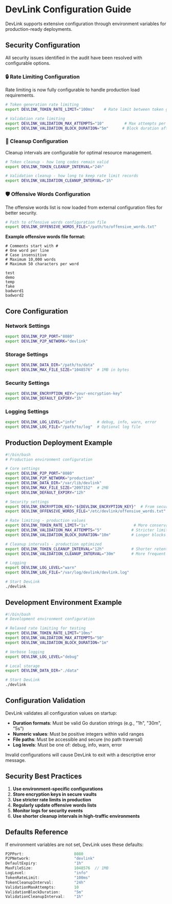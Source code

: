 # DevLink Configuration Guide

DevLink supports extensive configuration through environment variables for production-ready deployments.

## Security Configuration

All security issues identified in the audit have been resolved with configurable options.

### 🔒 Rate Limiting Configuration

Rate limiting is now fully configurable to handle production load requirements.

```bash
# Token generation rate limiting
export DEVLINK_TOKEN_RATE_LIMIT="100ms"    # Rate limit between token generations

# Validation rate limiting  
export DEVLINK_VALIDATION_MAX_ATTEMPTS="10"         # Max attempts per minute per client
export DEVLINK_VALIDATION_BLOCK_DURATION="5m"      # Block duration after exceeding limit
```

### 🧹 Cleanup Configuration

Cleanup intervals are configurable for optimal resource management.

```bash
# Token cleanup - how long codes remain valid
export DEVLINK_TOKEN_CLEANUP_INTERVAL="24h"

# Validation cleanup - how long to keep rate limit records
export DEVLINK_VALIDATION_CLEANUP_INTERVAL="1h"
```

### 🛡️ Offensive Words Configuration

The offensive words list is now loaded from external configuration files for better security.

```bash
# Path to offensive words configuration file
export DEVLINK_OFFENSIVE_WORDS_FILE="/path/to/offensive_words.txt"
```

**Example offensive words file format:**
```text
# Comments start with #
# One word per line
# Case insensitive
# Maximum 10,000 words
# Maximum 50 characters per word

test
demo
temp
fake
badword1
badword2
```

## Core Configuration

### Network Settings
```bash
export DEVLINK_P2P_PORT="8080"
export DEVLINK_P2P_NETWORK="devlink"
```

### Storage Settings
```bash
export DEVLINK_DATA_DIR="/path/to/data"
export DEVLINK_MAX_FILE_SIZE="1048576"  # 1MB in bytes
```

### Security Settings
```bash
export DEVLINK_ENCRYPTION_KEY="your-encryption-key"
export DEVLINK_DEFAULT_EXPIRY="1h"
```

### Logging Settings
```bash
export DEVLINK_LOG_LEVEL="info"         # debug, info, warn, error
export DEVLINK_LOG_FILE="/path/to/log"  # Optional log file
```

## Production Deployment Example

```bash
#!/bin/bash
# Production environment configuration

# Core settings
export DEVLINK_P2P_PORT="8080"
export DEVLINK_P2P_NETWORK="production"
export DEVLINK_DATA_DIR="/var/lib/devlink"
export DEVLINK_MAX_FILE_SIZE="2097152"  # 2MB
export DEVLINK_DEFAULT_EXPIRY="12h"

# Security settings
export DEVLINK_ENCRYPTION_KEY="${DEVLINK_ENCRYPTION_KEY}"  # From secure vault
export DEVLINK_OFFENSIVE_WORDS_FILE="/etc/devlink/offensive_words.txt"

# Rate limiting - production values
export DEVLINK_TOKEN_RATE_LIMIT="1s"                    # More conservative
export DEVLINK_VALIDATION_MAX_ATTEMPTS="5"             # Stricter limits
export DEVLINK_VALIDATION_BLOCK_DURATION="10m"         # Longer blocks

# Cleanup intervals - production optimized
export DEVLINK_TOKEN_CLEANUP_INTERVAL="12h"            # Shorter retention
export DEVLINK_VALIDATION_CLEANUP_INTERVAL="30m"       # More frequent cleanup

# Logging
export DEVLINK_LOG_LEVEL="warn"
export DEVLINK_LOG_FILE="/var/log/devlink/devlink.log"

# Start DevLink
./devlink
```

## Development Environment Example

```bash
#!/bin/bash
# Development environment configuration

# Relaxed rate limiting for testing
export DEVLINK_TOKEN_RATE_LIMIT="10ms"
export DEVLINK_VALIDATION_MAX_ATTEMPTS="50"
export DEVLINK_VALIDATION_BLOCK_DURATION="1m"

# Verbose logging
export DEVLINK_LOG_LEVEL="debug"

# Local storage
export DEVLINK_DATA_DIR="./data"

# Start DevLink
./devlink
```

## Configuration Validation

DevLink validates all configuration values on startup:

- **Duration formats**: Must be valid Go duration strings (e.g., "1h", "30m", "5s")
- **Numeric values**: Must be positive integers within valid ranges
- **File paths**: Must be accessible and secure (no path traversal)
- **Log levels**: Must be one of: debug, info, warn, error

Invalid configurations will cause DevLink to exit with a descriptive error message.

## Security Best Practices

1. **Use environment-specific configurations**
2. **Store encryption keys in secure vaults**
3. **Use stricter rate limits in production**
4. **Regularly update offensive words lists**
5. **Monitor logs for security events**
6. **Use shorter cleanup intervals in high-traffic environments**

## Defaults Reference

If environment variables are not set, DevLink uses these defaults:

```go
P2PPort:                      8080
P2PNetwork:                   "devlink"
DefaultExpiry:                "1h"
MaxFileSize:                  1048576  // 1MB
LogLevel:                     "info"
TokenRateLimit:               "100ms"
TokenCleanupInterval:         "24h"
ValidationMaxAttempts:        10
ValidationBlockDuration:      "5m"
ValidationCleanupInterval:    "1h"
```
